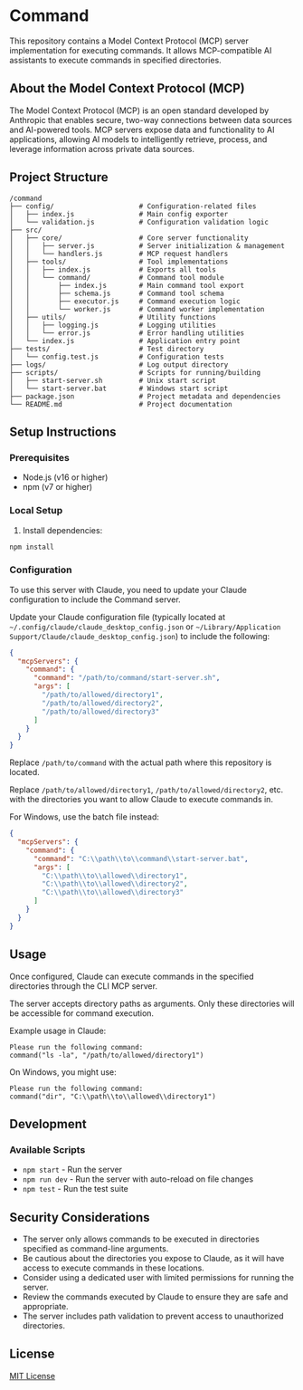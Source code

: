 # Command

This repository contains a Model Context Protocol (MCP) server implementation for executing commands. It allows MCP-compatible AI assistants to execute commands in specified directories.

## About the Model Context Protocol (MCP)

The Model Context Protocol (MCP) is an open standard developed by Anthropic that enables secure, two-way connections between data sources and AI-powered tools. MCP servers expose data and functionality to AI applications, allowing AI models to intelligently retrieve, process, and leverage information across private data sources.

## Project Structure

```
/command
├── config/                     # Configuration-related files
│   ├── index.js                # Main config exporter
│   └── validation.js           # Configuration validation logic
├── src/
│   ├── core/                   # Core server functionality
│   │   ├── server.js           # Server initialization & management
│   │   └── handlers.js         # MCP request handlers
│   ├── tools/                  # Tool implementations
│   │   ├── index.js            # Exports all tools
│   │   └── command/            # Command tool module
│   │       ├── index.js        # Main command tool export
│   │       ├── schema.js       # Command tool schema
│   │       ├── executor.js     # Command execution logic
│   │       └── worker.js       # Command worker implementation
│   ├── utils/                  # Utility functions
│   │   ├── logging.js          # Logging utilities
│   │   └── error.js            # Error handling utilities
│   └── index.js                # Application entry point
├── tests/                      # Test directory
│   └── config.test.js          # Configuration tests
├── logs/                       # Log output directory
├── scripts/                    # Scripts for running/building
│   ├── start-server.sh         # Unix start script
│   └── start-server.bat        # Windows start script
├── package.json                # Project metadata and dependencies
└── README.md                   # Project documentation
```

## Setup Instructions

### Prerequisites

- Node.js (v16 or higher)
- npm (v7 or higher)

### Local Setup

1. Install dependencies:

```bash
npm install
```

### Configuration

To use this server with Claude, you need to update your Claude configuration to include the Command server.

Update your Claude configuration file (typically located at `~/.config/claude/claude_desktop_config.json` or `~/Library/Application Support/Claude/claude_desktop_config.json`) to include the following:

```json
{
  "mcpServers": {
    "command": {
      "command": "/path/to/command/start-server.sh",
      "args": [
        "/path/to/allowed/directory1",
        "/path/to/allowed/directory2",
        "/path/to/allowed/directory3"
      ]
    }
  }
}
```

Replace `/path/to/command` with the actual path where this repository is located.

Replace `/path/to/allowed/directory1`, `/path/to/allowed/directory2`, etc. with the directories you want to allow Claude to execute commands in.

For Windows, use the batch file instead:

```json
{
  "mcpServers": {
    "command": {
      "command": "C:\\path\\to\\command\\start-server.bat",
      "args": [
        "C:\\path\\to\\allowed\\directory1",
        "C:\\path\\to\\allowed\\directory2",
        "C:\\path\\to\\allowed\\directory3"
      ]
    }
  }
}
```

## Usage

Once configured, Claude can execute commands in the specified directories through the CLI MCP server.

The server accepts directory paths as arguments. Only these directories will be accessible for command execution.

Example usage in Claude:

```
Please run the following command:
command("ls -la", "/path/to/allowed/directory1")
```

On Windows, you might use:

```
Please run the following command:
command("dir", "C:\\path\\to\\allowed\\directory1")
```

## Development

### Available Scripts

- `npm start` - Run the server
- `npm run dev` - Run the server with auto-reload on file changes
- `npm test` - Run the test suite

## Security Considerations

- The server only allows commands to be executed in directories specified as command-line arguments.
- Be cautious about the directories you expose to Claude, as it will have access to execute commands in these locations.
- Consider using a dedicated user with limited permissions for running the server.
- Review the commands executed by Claude to ensure they are safe and appropriate.
- The server includes path validation to prevent access to unauthorized directories.

## License

[MIT License](LICENSE)

